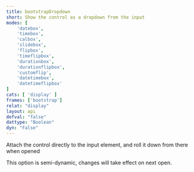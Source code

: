 ```yaml
---
title: bootstrapDropdown
short: Show the control as a dropdown from the input
modes: [
	'datebox',
	'timebox',
	'calbox',
	'slidebox',
	'flipbox',
	'timeflipbox',
	'durationbox',
	'durationflipbox',
	'customflip',
	'datetimebox',
	'datetimeflipbox'
]
cats: [ 'display' ]
frames: ['bootstrap']
relat: "display"
layout: api
defval: "false"
dattype: "Boolean"
dyn: "False"
---
```


Attach the control directly to the input element, and roll it down from there when opened

This option is semi-dynamic, changes will take effect on next open.